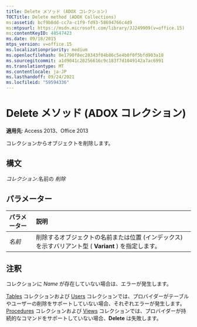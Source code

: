 ```yaml
---
title: Delete メソッド (ADOX コレクション)
TOCTitle: Delete method (ADOX Collections)
ms:assetid: bcf9b8dd-cc7a-c1f9-fd93-58694766c4d9
ms:mtpsurl: https://msdn.microsoft.com/library/JJ249909(v=office.15)
ms:contentKeyID: 48547423
ms.date: 09/18/2015
mtps_version: v=office.15
ms.localizationpriority: medium
ms.openlocfilehash: 0e1790f8ec28343f04b86c5e4b0f0f5bfd903a18
ms.sourcegitcommit: a1d9041c20256616c9c183f7d1049142a7ac6991
ms.translationtype: MT
ms.contentlocale: ja-JP
ms.lasthandoff: 09/24/2021
ms.locfileid: "59594336"
---
```

# <a name="delete-method-adox-collections"></a>Delete メソッド (ADOX コレクション)

**適用先**: Access 2013、Office 2013

コレクションからオブジェクトを削除します。

## <a name="syntax"></a>構文

*コレクション*.名前の *削除*

## <a name="parameters"></a>パラメーター

|パラメーター|説明|
|:--------|:----------|
|*名前* |削除するオブジェクトの名前または位置 (インデックス) を示すバリアント型 ( **Variant** ) を指定します。|

## <a name="remarks"></a>注釈

コレクションに *Name* が存在していない場合は、エラーが発生します。

[Tables](tables-collection-adox.md) コレクションおよび [Users](users-collection-adox.md) コレクションでは、プロバイダーがテーブルやユーザーの削除をサポートしていない場合、それぞれエラーが発生します。[Procedures](procedures-collection-adox.md) コレクションおよび [Views](views-collection-adox.md) コレクションでは、プロバイダーが持続的なコマンドをサポートしていない場合、**Delete** は失敗します。

